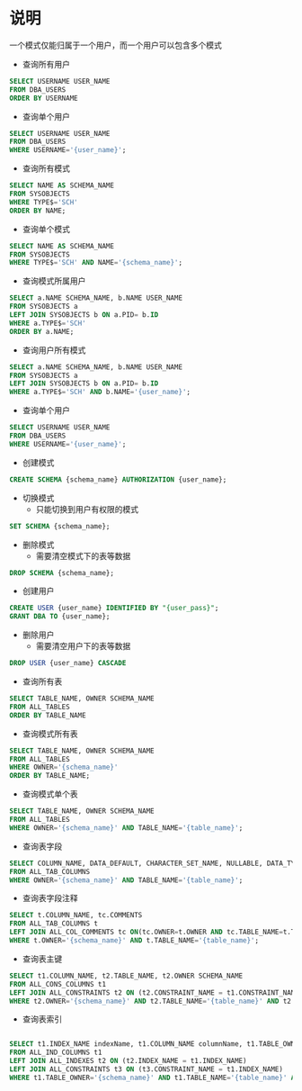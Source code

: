 # 说明

一个模式仅能归属于一个用户，而一个用户可以包含多个模式

* 查询所有用户

```sql
SELECT USERNAME USER_NAME
FROM DBA_USERS
ORDER BY USERNAME
```

* 查询单个用户

```sql
SELECT USERNAME USER_NAME
FROM DBA_USERS
WHERE USERNAME='{user_name}';
```

* 查询所有模式

```sql
SELECT NAME AS SCHEMA_NAME
FROM SYSOBJECTS 
WHERE TYPE$='SCH'
ORDER BY NAME;
```

* 查询单个模式

```sql
SELECT NAME AS SCHEMA_NAME 
FROM SYSOBJECTS 
WHERE TYPE$='SCH' AND NAME='{schema_name}';
```

* 查询模式所属用户

```sql
SELECT a.NAME SCHEMA_NAME, b.NAME USER_NAME
FROM SYSOBJECTS a
LEFT JOIN SYSOBJECTS b ON a.PID= b.ID
WHERE a.TYPE$='SCH'
ORDER BY a.NAME;
```

* 查询用户所有模式

```sql
SELECT a.NAME SCHEMA_NAME, b.NAME USER_NAME
FROM SYSOBJECTS a
LEFT JOIN SYSOBJECTS b ON a.PID= b.ID
WHERE a.TYPE$='SCH' AND b.NAME='{user_name}';
```

* 查询单个用户

```sql
SELECT USERNAME USER_NAME
FROM DBA_USERS
WHERE USERNAME='{user_name}';
```

* 创建模式

```sql
CREATE SCHEMA {schema_name} AUTHORIZATION {user_name};
```

* 切换模式
  * 只能切换到用户有权限的模式

```sql
SET SCHEMA {schema_name};
```

* 删除模式
  * 需要清空模式下的表等数据

```sql
DROP SCHEMA {schema_name};
```

* 创建用户

```sql
CREATE USER {user_name} IDENTIFIED BY "{user_pass}";
GRANT DBA TO {user_name};
```

* 删除用户
  * 需要清空用户下的表等数据

```sql
DROP USER {user_name} CASCADE
```

* 查询所有表

```sql
SELECT TABLE_NAME, OWNER SCHEMA_NAME
FROM ALL_TABLES
ORDER BY TABLE_NAME 
```

* 查询模式所有表

```sql
SELECT TABLE_NAME, OWNER SCHEMA_NAME
FROM ALL_TABLES
WHERE OWNER='{schema_name}'
ORDER BY TABLE_NAME;
```

* 查询模式单个表

```sql
SELECT TABLE_NAME, OWNER SCHEMA_NAME
FROM ALL_TABLES
WHERE OWNER='{schema_name}' AND TABLE_NAME='{table_name}';
```

* 查询表字段

```sql
SELECT COLUMN_NAME, DATA_DEFAULT, CHARACTER_SET_NAME, NULLABLE, DATA_TYPE, DATA_LENGTH, DATA_PRECISION, DATA_SCALE, TABLE_NAME, OWNER SCHEMA_NAME
FROM ALL_TAB_COLUMNS
WHERE OWNER='{schema_name}' AND TABLE_NAME='{table_name}';
```

* 查询表字段注释

```sql
SELECT t.COLUMN_NAME, tc.COMMENTS
FROM ALL_TAB_COLUMNS t
LEFT JOIN ALL_COL_COMMENTS tc ON(tc.OWNER=t.OWNER AND tc.TABLE_NAME=t.TABLE_NAME AND tc.COLUMN_NAME=t.COLUMN_NAME)
WHERE t.OWNER='{schema_name}' AND t.TABLE_NAME='{table_name}';
```

* 查询表主键

```sql
SELECT t1.COLUMN_NAME, t2.TABLE_NAME, t2.OWNER SCHEMA_NAME
FROM ALL_CONS_COLUMNS t1
LEFT JOIN ALL_CONSTRAINTS t2 ON (t2.CONSTRAINT_NAME = t1.CONSTRAINT_NAME)
WHERE t2.OWNER='{schema_name}' AND t2.TABLE_NAME='{table_name}' AND t2.CONSTRAINT_TYPE = 'P'
```

* 查询表索引

```sql

SELECT t1.INDEX_NAME indexName, t1.COLUMN_NAME columnName, t1.TABLE_OWNER ownerName, t1.TABLE_NAME tableName, t2.UNIQUENESS 
FROM ALL_IND_COLUMNS t1
LEFT JOIN ALL_INDEXES t2 ON (t2.INDEX_NAME = t1.INDEX_NAME)
LEFT JOIN ALL_CONSTRAINTS t3 ON (t3.CONSTRAINT_NAME = t1.INDEX_NAME)
WHERE t1.TABLE_OWNER='{schema_name}' AND t1.TABLE_NAME='{table_name}' AND (t3.CONSTRAINT_TYPE !='P' OR t3.CONSTRAINT_TYPE = '' OR t3.CONSTRAINT_TYPE IS NULL)

```